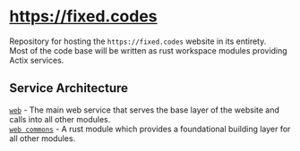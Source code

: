 # https://fixed.codes

Repository for hosting the `https://fixed.codes` website in its entirety. <br />
Most of the code base will be written as rust workspace modules providing Actix services. <br />

## Service Architecture

[`web`](web-api/) - The main web service that serves the base layer of the website and calls into all other
modules. <br />
[`web commons`](./web_commons/) - A rust module which provides a foundational building layer for all other
modules. <br />